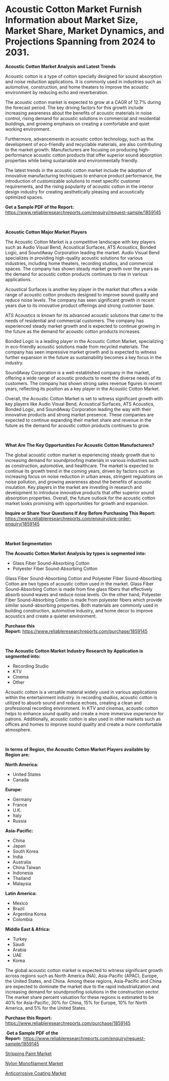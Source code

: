 <p><h1>Acoustic Cotton Market Furnish Information about Market Size, Market Share, Market Dynamics, and Projections Spanning from 2024 to 2031.</h1></p><p><strong>Acoustic Cotton Market Analysis and Latest Trends</strong></p>
<p><p>Acoustic cotton is a type of cotton specially designed for sound absorption and noise reduction applications. It is commonly used in industries such as automotive, construction, and home theaters to improve the acoustic environment by reducing echo and reverberation.</p><p>The acoustic cotton market is expected to grow at a CAGR of 12.7% during the forecast period. The key driving factors for this growth include increasing awareness about the benefits of acoustic materials in noise control, rising demand for acoustic solutions in commercial and residential buildings, and growing emphasis on creating a comfortable and quiet working environment.</p><p>Furthermore, advancements in acoustic cotton technology, such as the development of eco-friendly and recyclable materials, are also contributing to the market growth. Manufacturers are focusing on producing high-performance acoustic cotton products that offer superior sound absorption properties while being sustainable and environmentally friendly.</p><p>The latest trends in the acoustic cotton market include the adoption of innovative manufacturing techniques to enhance product performance, the introduction of customizable solutions to meet specific customer requirements, and the rising popularity of acoustic cotton in the interior design industry for creating aesthetically pleasing and acoustically optimized spaces.</p></p>
<p><strong>Get a Sample PDF of the Report:&nbsp;</strong> <a href="https://www.reliableresearchreports.com/enquiry/request-sample/1859145">https://www.reliableresearchreports.com/enquiry/request-sample/1859145</a></p>
<p>&nbsp;</p>
<p><strong>Acoustic Cotton Major Market Players</strong></p>
<p><p>The Acoustic Cotton Market is a competitive landscape with key players such as Audio Visual Bend, Acoustical Surfaces, ATS Acoustics, Bonded Logic, and SoundAway Corporation leading the market. Audio Visual Bend specializes in providing high-quality acoustic solutions for various industries, including home theaters, recording studios, and commercial spaces. The company has shown steady market growth over the years as the demand for acoustic cotton products continues to rise in various applications.</p><p>Acoustical Surfaces is another key player in the market that offers a wide range of acoustic cotton products designed to improve sound quality and reduce noise levels. The company has seen significant growth in recent years due to its innovative product offerings and strong customer base.</p><p>ATS Acoustics is known for its advanced acoustic solutions that cater to the needs of residential and commercial customers. The company has experienced steady market growth and is expected to continue growing in the future as the demand for acoustic cotton products increases.</p><p>Bonded Logic is a leading player in the Acoustic Cotton Market, specializing in eco-friendly acoustic solutions made from recycled materials. The company has seen impressive market growth and is expected to witness further expansion in the future as sustainability becomes a key focus in the industry.</p><p>SoundAway Corporation is a well-established company in the market, offering a wide range of acoustic products to meet the diverse needs of its customers. The company has shown strong sales revenue figures in recent years, reflecting its position as a key player in the Acoustic Cotton Market.</p><p>Overall, the Acoustic Cotton Market is set to witness significant growth with key players like Audio Visual Bend, Acoustical Surfaces, ATS Acoustics, Bonded Logic, and SoundAway Corporation leading the way with their innovative products and strong market presence. These companies are expected to continue expanding their market share and revenue in the future as the demand for acoustic cotton products continues to grow.</p></p>
<p>&nbsp;</p>
<p><strong>What Are The Key Opportunities For Acoustic Cotton Manufacturers?</strong></p>
<p><p>The global acoustic cotton market is experiencing steady growth due to increasing demand for soundproofing materials in various industries such as construction, automotive, and healthcare. The market is expected to continue its growth trend in the coming years, driven by factors such as increasing focus on noise reduction in urban areas, stringent regulations on noise pollution, and growing awareness about the benefits of acoustic insulation. Key players in the market are investing in research and development to introduce innovative products that offer superior sound absorption properties. Overall, the future outlook for the acoustic cotton market looks promising with opportunities for growth and expansion.</p></p>
<p><strong>Inquire or Share Your Questions If Any Before Purchasing This Report:</strong> <a href="https://www.reliableresearchreports.com/enquiry/pre-order-enquiry/1859145">https://www.reliableresearchreports.com/enquiry/pre-order-enquiry/1859145</a></p>
<p>&nbsp;</p>
<p><strong>Market Segmentation</strong></p>
<p><strong>The Acoustic Cotton Market Analysis by types is segmented into:</strong></p>
<p><ul><li>Glass Fiber Sound-Absorbing Cotton</li><li>Polyester Fiber Sound-Absorbing Cotton</li></ul></p>
<p><p>Glass Fiber Sound-Absorbing Cotton and Polyester Fiber Sound-Absorbing Cotton are two types of acoustic cotton used in the market. Glass Fiber Sound-Absorbing Cotton is made from fine glass fibers that effectively absorb sound waves and reduce noise levels. On the other hand, Polyester Fiber Sound-Absorbing Cotton is made from polyester fibers which provide similar sound-absorbing properties. Both materials are commonly used in building construction, automotive industry, and home decor to improve acoustics and create a quieter environment.</p></p>
<p><strong>Purchase this Report:&nbsp;</strong><a href="https://www.reliableresearchreports.com/purchase/1859145">https://www.reliableresearchreports.com/purchase/1859145</a></p>
<p>&nbsp;</p>
<p><strong>The Acoustic Cotton Market Industry Research by Application is segmented into:</strong></p>
<p><ul><li>Recording Studio</li><li>KTV</li><li>Cinema</li><li>Other</li></ul></p>
<p><p>Acoustic cotton is a versatile material widely used in various applications within the entertainment industry. In recording studios, acoustic cotton is utilized to absorb sound and reduce echoes, creating a clean and professional recording environment. In KTV and cinemas, acoustic cotton helps to enhance sound quality and create a more immersive experience for patrons. Additionally, acoustic cotton is also used in other markets such as offices and homes to improve sound quality and create a more comfortable atmosphere.</p></p>
<p>&nbsp;</p>
<p><strong>In terms of Region, the Acoustic Cotton Market Players available by Region are:</strong></p>
<p>
    <p> <strong> North America: </strong>
        <ul>
            <li>United States</li>
            <li>Canada</li>
        </ul>
        </p> 
    <p> <strong> Europe: </strong>
        <ul>
            <li>Germany</li>
            <li>France</li>
            <li>U.K.</li>
            <li>Italy</li>
            <li>Russia</li>
        </ul>
        </p> 
    <p> <strong> Asia-Pacific: </strong>
        <ul>
            <li>China</li>
            <li>Japan</li>
            <li>South Korea</li>
            <li>India</li>
            <li>Australia</li>
            <li>China Taiwan</li>
            <li>Indonesia</li>
            <li>Thailand</li>
            <li>Malaysia</li>
        </ul>
        </p> 
    <p> <strong> Latin America: </strong>
        <ul>
            <li>Mexico</li>
            <li>Brazil</li>
            <li>Argentina Korea</li>
            <li>Colombia</li>
        </ul>
        </p> 
    <p> <strong> Middle East & Africa: </strong>
        <ul>
            <li>Turkey</li>
            <li>Saudi</li>
            <li>Arabia</li>
            <li>UAE</li>
            <li>Korea</li>
        </ul>
    </p>
    </p>
<p><p>The global acoustic cotton market is expected to witness significant growth across regions such as North America (NA), Asia-Pacific (APAC), Europe, the United States, and China. Among these regions, Asia-Pacific and China are expected to dominate the market due to the rapid industrialization and increasing demand for soundproofing solutions in the construction sector. The market share percent valuation for these regions is estimated to be 40% for Asia-Pacific, 30% for China, 15% for Europe, 10% for North America, and 5% for the United States.</p></p>
<p><strong>Purchase this Report: </strong><a href="https://www.reliableresearchreports.com/purchase/1859145">https://www.reliableresearchreports.com/purchase/1859145</a></p>
<p>&nbsp;<strong>Get a Sample PDF of the Report:&nbsp;&nbsp;</strong><a href="https://www.reliableresearchreports.com/enquiry/request-sample/1859145">https://www.reliableresearchreports.com/enquiry/request-sample/1859145</a></p>
<p><strong></strong></p>
<p><p><a href="https://github.com/kosella/Market-Research-Report-List-2/blob/main/stripping-paint-market.md">Stripping Paint Market</a></p><p><a href="https://github.com/kufem1/Market-Research-Report-List-1/blob/main/nylon-monofilament-market.md">Nylon Monofilament Market</a></p><p><a href="https://github.com/singletonthaxterkelliehr2df/Market-Research-Report-List-1/blob/main/anticorrosive-coating-market.md">Anticorrosive Coating Market</a></p></p>